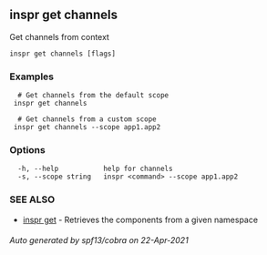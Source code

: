 ## inspr get channels

Get channels from context

```
inspr get channels [flags]
```

### Examples

```
  # Get channels from the default scope
 inspr get channels 

  # Get channels from a custom scope
 inspr get channels --scope app1.app2

```

### Options

```
  -h, --help           help for channels
  -s, --scope string   inspr <command> --scope app1.app2
```

### SEE ALSO

* [inspr get](inspr_get.md)	 - Retrieves the components from a given namespace

###### Auto generated by spf13/cobra on 22-Apr-2021
